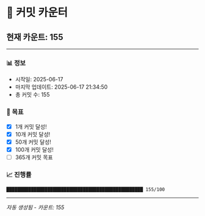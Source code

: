 # 🔢 커밋 카운터

## 현재 카운트: 155

---

### 📊 정보
- 시작일: 2025-06-17
- 마지막 업데이트: 2025-06-17 21:34:50
- 총 커밋 수: 155

### 🎯 목표
- [x] 1개 커밋 달성!
- [x] 10개 커밋 달성!
- [x] 50개 커밋 달성!
- [x] 100개 커밋 달성!
- [ ] 365개 커밋 목표

### 📈 진행률
```
██████████████████████████████████████████████████ 155/100
```

---
*자동 생성됨 - 카운트: 155*
